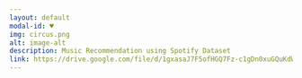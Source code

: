```yaml
---
layout: default
modal-id: ♥
img: circus.png
alt: image-alt
description: Music Recommendation using Spotify Dataset
link: https://drive.google.com/file/d/1gxasaJ7F5ofHGQ7Fz-c1gDn0xuGQuKdW/view?usp=sharing
---
```


